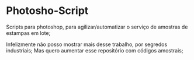 # Photosho-Script
Scripts para photoshop, para agilizar/automatizar o serviço de amostras de estampas em lote;

Infelizmente não posso mostrar mais desse trabalho, por segredos industriais;
Mas quero aumentar esse repositório com códigos amostrais;
